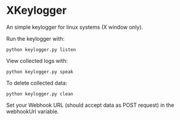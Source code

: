 # XKeylogger
An simple keylogger for linux systems (X window only).

Run the keylogger with:

```python keylogger.py listen```

View collected logs with:

```python keylogger.py speak```

To delete collected data:

```python keylogger.py clean```

Set your Webhook URL (should accept data as POST request) in the webhookUrl variable.
